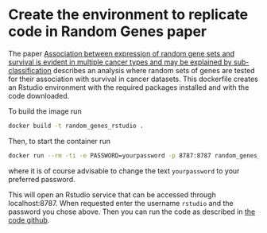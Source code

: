 # Create the environment to replicate code in Random Genes paper
The paper [Association between expression of random gene sets and survival is evident in multiple cancer types and may be explained by sub-classification](https://journals.plos.org/ploscompbiol/article?id=10.1371/journal.pcbi.1006026)
describes an analysis where random sets of genes are tested for their association with survival in cancer datasets.
This dockerfile creates an Rstudio environment with the required packages installed and with the code downloaded. 

To build the image run
``` bash
docker build -t random_genes_rstudio .
```

Then, to start the container run 
``` bash
docker run --rm -ti -e PASSWORD=yourpassword -p 8787:8787 random_genes_rstudio
```
where it is of course advisable to change the text `yourpassword` to your preferred password.

This will open an Rstudio service that can be accessed through localhost:8787.
When requested enter the username `rstudio` and the password you chose above. 
Then you can run the code as described in [the code github](https://github.com/yishaishimoni/Random_Genes).
